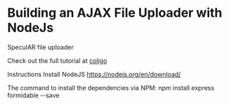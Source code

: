 # Building an AJAX File Uploader with NodeJs

SpeculAR file uploader

Check out the full tutorial at [coligo](http://coligo.io/building-ajax-file-uploader-with-node/)

Instructions
Install NodeJS https://nodejs.org/en/download/

The command to install the dependencies via NPM:
npm install express formidable --save